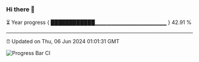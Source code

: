 ### Hi there 👋

⏳ Year progress { ████████████▁▁▁▁▁▁▁▁▁▁▁▁▁▁▁▁▁▁ } 42.91 %

---

⏰ Updated on Thu, 06 Jun 2024 01:01:31 GMT

![Progress Bar CI](https://github.com/JuvenileQ/Progress-Bar-CI/workflows/main/badge.svg)
